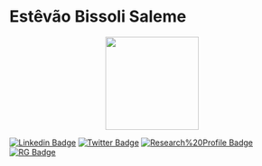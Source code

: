 # Estêvão Bissoli Saleme

<p align="center">
  <a href="https://github.com/estevaosaleme/github-readme-stats">
    <img 
         align="center" 
         height="165"
         src="https://github-readme-stats.vercel.app/api/top-langs/?username=estevaosaleme&layout=compact" 
     />
  </a>
</p>

[![Linkedin Badge](https://img.shields.io/badge/-LinkedIn-blue?style=flat&logo=Linkedin&logoColor=white&link=https://www.linkedin.com/in/estevaosaleme/)](https://www.linkedin.com/in/estevaosaleme/)
[![Twitter Badge](https://img.shields.io/badge/-Twitter-1ca0f1?style=flat&labelColor=1ca0f1&logo=twitter&logoColor=white&link=https://twitter.com/EstevaoSaleme)](https://twitter.com/EstevaoSaleme)
[![Research%20Profile Badge](https://img.shields.io/badge/-Research%20Profile-black?style=flat&link=https://sites.google.com/view/estevaosaleme-research)](https://sites.google.com/view/estevaosaleme-research)
[![RG Badge](https://img.shields.io/badge/-ResearchGate-00CCBB?style=flat&labelColor=00CCBB&logo=researchgate&logoColor=white&link=https://www.researchgate.net/profile/Estevao_Saleme)](https://www.researchgate.net/profile/Estevao_Saleme)

